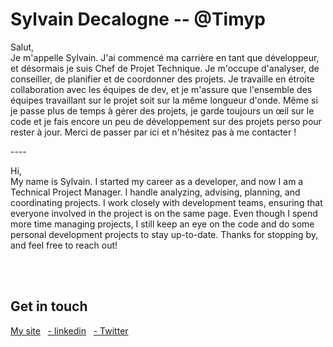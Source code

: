 <h1 valign="middle">Sylvain Decalogne -- @Timyp</h1>
<div>
<p>
Salut,<br>
Je m'appelle Sylvain. J'ai commencé ma carrière en tant que développeur, et désormais je suis Chef de Projet Technique. Je m'occupe d'analyser, de conseiller, de planifier et de coordonner des projets. Je travaille en étroite collaboration avec les équipes de dev, et je m'assure que l'ensemble des équipes travaillant sur le projet soit sur la même longueur d'onde.
Même si je passe plus de temps à gérer des projets, je garde toujours un œil sur le code et je fais encore un peu de développement sur des projets perso pour rester à jour.
Merci de passer par ici et n'hésitez pas à me contacter !
  </p>
<p>----</p>
  <p>
Hi,<br>
My name is Sylvain. I started my career as a developer, and now I am a Technical Project Manager. I handle analyzing, advising, planning, and coordinating projects. I work closely with development teams, ensuring that everyone involved in the project is on the same page.
Even though I spend more time managing projects, I still keep an eye on the code and do some personal development projects to stay up-to-date.
Thanks for stopping by, and feel free to reach out!
</p>
</div>
<br><br>
<div>
<h2>Get in touch</h2> 
<a href="http://sylvaindecalogne.fr"> My site</a>&nbsp;&nbsp;
<a href="https://fr.linkedin.com/in/sylvaindecalogne">- linkedin</a>&nbsp;&nbsp;
<a href="https://twitter.com/sylvaintimy">- Twitter</a>&nbsp;&nbsp;
</div>
